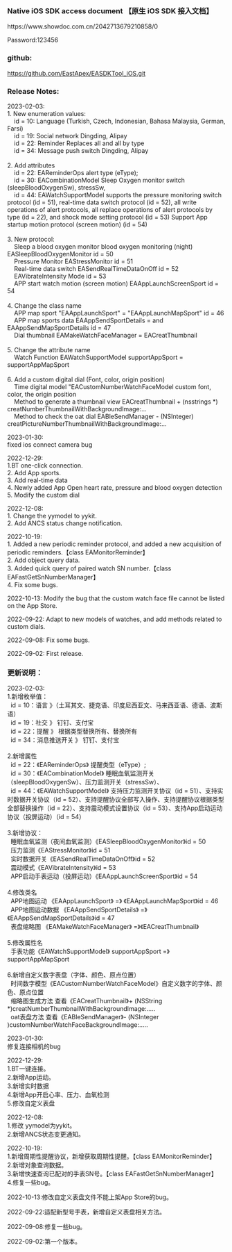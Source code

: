 ### Native iOS SDK access document 【原生 iOS SDK 接入文档】
<p>https://www.showdoc.com.cn/2042713679210858/0
<p>Password:123456


### github:
https://github.com/EastApex/EASDKTool_iOS.git

### Release Notes:
<p>2023-02-03:
    <br>1. New enumeration values:
    <br>&nbsp; &nbsp; id = 10: Language (Turkish, Czech, Indonesian, Bahasa Malaysia, German, Farsi)
    <br>&nbsp; &nbsp; id = 19: Social network Dingding, Alipay
    <br>&nbsp; &nbsp; id = 22: Reminder Replaces all and all by type
    <br>&nbsp; &nbsp; id = 34: Message push switch Dingding, Alipay
    <br>
    <br>2. Add attributes
    <br>&nbsp; &nbsp; id = 22: EAReminderOps alert type (eType);
    <br>&nbsp; &nbsp; id = 30: EACombinationModel Sleep Oxygen monitor switch (sleepBloodOxygenSw), stressSw,
    <br>&nbsp; &nbsp; id = 44: EAWatchSupportModel supports the pressure monitoring switch protocol (id = 51), real-time data switch protocol (id = 52), all write operations of alert protocols, all replace operations of alert protocols by type (id = 22), and shock mode setting protocol (id = 53) Support App startup motion protocol (screen motion) (id = 54)
    <br>
    <br>3. New protocol:
    <br>&nbsp; &nbsp; Sleep a blood oxygen monitor blood oxygen monitoring (night) EASleepBloodOxygenMonitor id = 50
    <br>&nbsp; &nbsp; Pressure Monitor EAStressMonitor id = 51
    <br>&nbsp; &nbsp; Real-time data switch EASendRealTimeDataOnOff id = 52
    <br>&nbsp; &nbsp; EAVibrateIntensity Mode id = 53
    <br>&nbsp; &nbsp; APP start watch motion (screen motion) EAAppLaunchScreenSport id = 54
    <br>
    <br>4. Change the class name
    <br>&nbsp; &nbsp; APP map sport "EAAppLaunchSport" = "EAAppLaunchMapSport" id = 46
    <br>&nbsp; &nbsp; APP map sports data EAAppSendSportDetails = and EAAppSendMapSportDetails id = 47
    <br>&nbsp; &nbsp; Dial thumbnail EAMakeWatchFaceManager = EACreatThumbnail
    <br>
    <br>5. Change the attribute name
    <br>&nbsp; &nbsp; Watch Function EAWatchSupportModel supportAppSport = supportAppMapSport
    <br>
    <br>6. Add a custom digital dial (Font, color, origin position)
    <br>&nbsp; &nbsp; Time digital model "EACustomNumberWatchFaceModel custom font, color, the origin position
    <br>&nbsp; &nbsp; Method to generate a thumbnail view EACreatThumbnail + (nsstrings *) creatNumberThumbnailWithBackgroundImage:...
    <br>&nbsp; &nbsp; Method to check the oat dial EABleSendManager - (NSInteger) creatPictureNumberThumbnailWithBackgroundImage:...
    <br>
<p>2023-01-30:
    <br>fixed ios connect camera bug
<p>2022-12-29:
    <br>1.BT one-click connection.
    <br>2. Add App sports.
    <br>3. Add real-time data
    <br>4. Newly added App Open heart rate, pressure and blood oxygen detection
    <br>5. Modify the custom dial
<p>2022-12-08:
     <br>1. Change the yymodel to yykit.
     <br>2. Add ANCS status change notification.
<p>2022-10-19:
     <br>1. Added a new periodic reminder protocol, and added a new acquisition of periodic reminders.【class EAMonitorReminder】
     <br>2. Add object query data.
     <br>3. Added quick query of paired watch SN number.【class EAFastGetSnNumberManager】
     <br>4. Fix some bugs.
<p>2022-10-13: Modify the bug that the custom watch face file cannot be listed on the App Store.
<p>2022-09-22: Adapt to new models of watches, and add methods related to custom dials.
<p>2022-09-08: Fix some bugs.
<p>2022-09-02: First release.

### 更新说明：
<p>2023-02-03:
    <br>1.新增枚举值：
    <br>&nbsp;&nbsp;id = 10：语言  》（土耳其文、捷克语、印度尼西亚文、马来西亚语、德语、波斯语）
    <br>&nbsp;&nbsp;id = 19：社交  》 钉钉、支付宝
    <br>&nbsp;&nbsp;id = 22：提醒  》 根据类型替换所有、替换所有 
    <br>&nbsp;&nbsp;id = 34：消息推送开关   》 钉钉、支付宝
    <br>
    <br>2.新增属性
    <br>&nbsp;&nbsp;id = 22：《EAReminderOps》 提醒类型（eType）;
    <br>&nbsp;&nbsp;id = 30：《EACombinationModel》 睡眠血氧监测开关（sleepBloodOxygenSw）、压力监测开关（stressSw）、
    <br>&nbsp;&nbsp;id = 44：《EAWatchSupportModel》 支持压力监测开关协议（id = 51）、支持实时数据开关协议（id = 52）、支持提醒协议全部写入操作、支持提醒协议根据类型全部替换操作（id = 22）、支持震动模式设置协议（id = 53）、支持App启动运动协议（投屏运动）（id = 54）
    <br>
    <br>3.新增协议：
    <br>&nbsp;&nbsp;睡眠血氧监测（夜间血氧监测）《EASleepBloodOxygenMonitor》id = 50
    <br>&nbsp;&nbsp;压力监测《EAStressMonitor》id = 51
    <br>&nbsp;&nbsp;实时数据开关《EASendRealTimeDataOnOff》id = 52
    <br>&nbsp;&nbsp;震动模式《EAVibrateIntensity》id = 53
    <br>&nbsp;&nbsp;APP启动手表运动（投屏运动）《EAAppLaunchScreenSport》id = 54
    <br>
    <br>4.修改类名
    <br>&nbsp;&nbsp;APP地图运动 《EAAppLaunchSport》 =》 《EAAppLaunchMapSport》id = 46
    <br>&nbsp;&nbsp;APP地图运动数据 《EAAppSendSportDetails》 =》 《EAAppSendMapSportDetails》id = 47
    <br>&nbsp;&nbsp;表盘缩略图   《EAMakeWatchFaceManager》 =》《EACreatThumbnail》
    <br>
    <br>5.修改属性名
    <br>&nbsp;&nbsp;手表功能《EAWatchSupportModel》  supportAppSport =》supportAppMapSport
    <br>
    <br>6.新增自定义数字表盘（字体、颜色、原点位置）
    <br>&nbsp;&nbsp;时间数字模型《EACustomNumberWatchFaceModel》自定义数字的字体、颜色、原点位置
    <br>&nbsp;&nbsp;缩略图生成方法 查看《EACreatThumbnail》+ (NSString *)creatNumberThumbnailWithBackgroundImage:.....
    <br>&nbsp;&nbsp;oat表盘方法 查看《EABleSendManager》- (NSInteger )customNumberWatchFaceBackgroundImage:.....
    <br>
  

<p>2023-01-30:
    <br>修复连接相机的bug
<p>2022-12-29:
    <br>1.BT一键连接。
    <br>2.新增App运动。
    <br>3.新增实时数据
    <br>4.新增App开启心率、压力、血氧检测
    <br>5.修改自定义表盘
<p>2022-12-08:
    <br>1.修改 yymodel为yykit。
    <br>2.新增ANCS状态变更通知。
<p>2022-10-19:
    <br>1.新增周期性提醒协议，新增获取周期性提醒。【class EAMonitorReminder】
    <br>2.新增对象查询数据。
    <br>3.新增快速查询已配对的手表SN号。【class EAFastGetSnNumberManager】
    <br>4.修复一些bug。
<p>2022-10-13:修改自定义表盘文件不能上架App Store的bug。
<p>2022-09-22:适配新型号手表，新增自定义表盘相关方法。
<p>2022-09-08:修复一些bug。
<p>2022-09-02:第一个版本。


